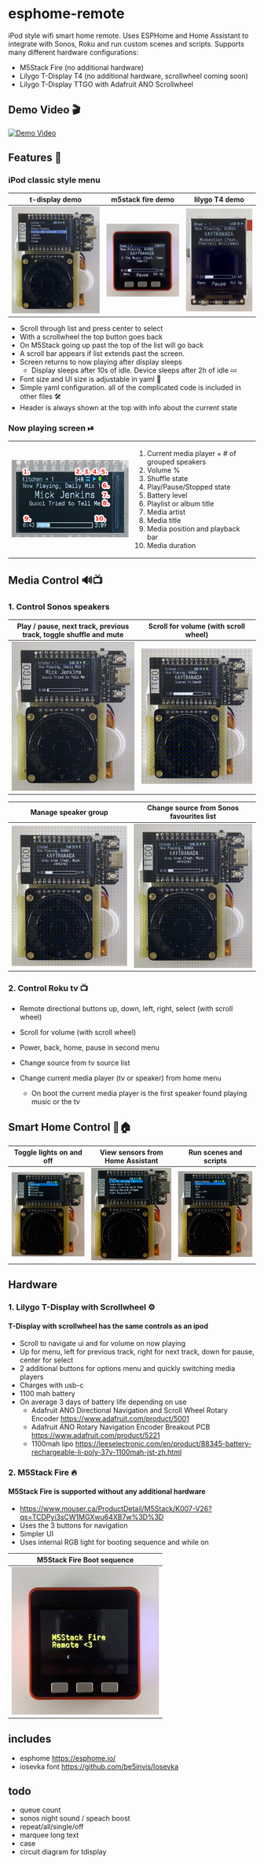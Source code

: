 # esphome-remote 
iPod style wifi smart home remote. Uses ESPHome and Home Assistant to integrate with Sonos, Roku and run custom scenes and scripts. Supports many different hardware configurations:
- M5Stack Fire (no additional hardware)
- Lilygo T-Display T4 (no additional hardware, scrollwheel coming soon)
- Lilygo T-Display TTGO with Adafruit ANO Scrollwheel

## Demo Video 🎬
[![Demo Video](https://img.youtube.com/vi/Tg7Op2hr42o/0.jpg)](https://youtu.be/Tg7Op2hr42o)

## Features 📝
### iPod classic style menu 
|t-display demo|m5stack fire demo|lilygo T4 demo|
|--|--|--|
|![Scroll Demo Gif](docs/scrollListSelectTDisplay.gif)|![Scroll List Fire Demo Gif](docs/m5stackFireDemo.gif)|![Lilygo T4 Demo](docs/t4Demo.gif)

- Scroll through list and press center to select
- With a scrollwheel the top button goes back
- On M5Stack going up past the top of the list will go back
- A scroll bar appears if list extends past the screen. 
- Screen returns to now playing after display sleeps
    - Display sleeps after 10s of idle. Device sleeps after 2h of idle 💤
- Font size and UI size is adjustable in yaml 🔨
- Simple yaml configuration. all of the complicated code is included in other files 🛠
- Header is always shown at the top with info about the current state

### Now playing screen ⏯
<table>
<tbody>
<tr>
<td style="width: 50%;"><img src="docs/nowPlayingOverlay.png"/></td>
<td style="width: 50%;">
<ol>
<li>Current media player + # of grouped speakers</li>
<li>Volume %</li>
<li>Shuffle state</li>
<li>Play/Pause/Stopped state</li>
<li>Battery level</li>
<li>Playlist or album title</li>
<li>Media artist</li>
<li>Media title</li>
<li>Media position and playback bar</li>
<li>Media duration</li>
</ol>
</td>
</tr>
</tbody>
</table>

## Media Control 🔊📺
### 1. Control Sonos speakers
|Play / pause, next track, previous track, toggle shuffle and mute|Scroll for volume (with scroll wheel)|
|--|--|
|![Shuffle Gif](docs/shuffleTDisplay.gif)|![Scroll Volume Demo Gif](docs/volumeScrollTDisplay.gif)|

|Manage speaker group|Change source from Sonos favourites list|
|--|--|
|![Speaker Group Demo Gif](docs/groupTDisplay.gif)|![Scroll Volume Demo Gif](docs/sourceSelectTDisplay.gif)|

### 2. Control Roku tv 📺
- Remote directional buttons up, down, left, right, select (with scroll wheel)
- Scroll for volume (with scroll wheel)
- Power, back, home, pause in second menu
- Change source from tv source list

- Change current media player (tv or speaker) from home menu
	- On boot the current media player is the first speaker found playing music or the tv

## Smart Home Control 🧠🏠
|Toggle lights on and off|View sensors from Home Assistant|Run scenes and scripts|
|--|--|--|
|![Lights Menu](docs/lights.jpg)|![Sensors Menu](docs/sensors.jpg)|![Scenes Menu](docs/scenes.jpg)|

## Hardware 
### 1. Lilygo T-Display with Scrollwheel ⚙️
#### T-Display with scrollwheel has the same controls as an ipod
- Scroll to navigate ui and for volume on now playing
- Up for menu, left for previous track, right for next track, down for pause, center for select
- 2 additional buttons for options menu and quickly switching media players
- Charges with usb-c
- 1100 mah battery
- On average 3 days of battery life depending on use
	- Adafruit ANO Directional Navigation and Scroll Wheel Rotary Encoder https://www.adafruit.com/product/5001
	- Adafruit ANO Rotary Navigation Encoder Breakout PCB https://www.adafruit.com/product/5221
	- 1100mah lipo https://leeselectronic.com/en/product/88345-battery-rechargeable-li-poly-37v-1100mah-jst-zh.html

### 2. M5Stack Fire 🔥
#### M5Stack Fire is supported without any additional hardware
- https://www.mouser.ca/ProductDetail/M5Stack/K007-V26?qs=TCDPyi3sCW1MGXwu64XB7w%3D%3D
- Uses the 3 buttons for navigation
- Simpler UI
- Uses internal RGB light for booting sequence and while on

|M5Stack Fire Boot sequence|
|--|
|![Fire Boot Demo Gif](docs/m5StackFireBoot.gif)|

## includes
- esphome https://esphome.io/
- iosevka font https://github.com/be5invis/Iosevka

## todo
- queue count
- sonos night sound / speach boost
- repeat/all/single/off
- marquee long text
- case
- circuit diagram for tdisplay